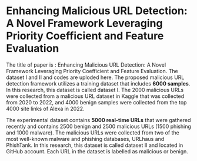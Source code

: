 # Enhancing Malicious URL Detection: A Novel Framework Leveraging Priority Coefficient and Feature Evaluation
The title of paper is : Enhancing Malicious URL Detection: A Novel Framework Leveraging Priority Coefficient and Feature Evaluation. The dataset I and II and codes are uploded here. 
The proposed malicious URL detection framework utilizes a training dataset that includes **6000 samples**. In this research, this dataset is called dataset I. The 2000 malicious URLs were collected from a malicious URL dataset in Kaggle that was collected from 2020 to 2022, and 4000 benign samples were collected from the top 4000 site links of Alexa in 2022.

The experimental dataset contains **5000 real-time URLs** that were gathered recently and contains 2500 benign and 2500 malicious URLs (1500 phishing and 1000 malware). The malicious URLs were collected from two of the most well-known malware and phishing databases, URLhaus and PhishTank. In this research, this dataset is called dataset II and located in GitHub account. Each URL in the dataset is labelled as malicious or benign. 

